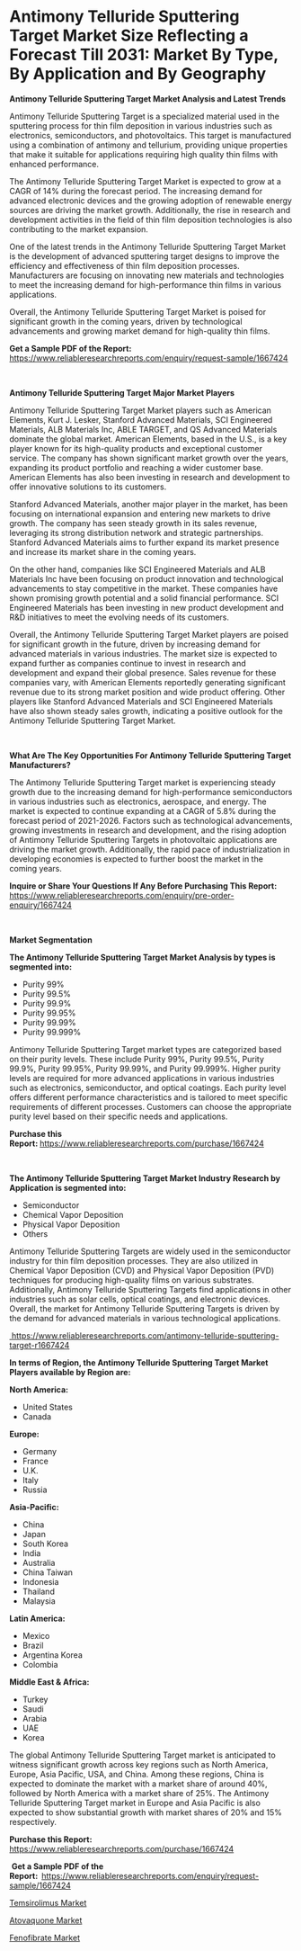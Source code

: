 <p><h1>Antimony Telluride Sputtering Target Market Size Reflecting a Forecast Till 2031: Market By Type, By Application and By Geography</h1></p><p><strong>Antimony Telluride Sputtering Target Market Analysis and Latest Trends</strong></p>
<p><p>Antimony Telluride Sputtering Target is a specialized material used in the sputtering process for thin film deposition in various industries such as electronics, semiconductors, and photovoltaics. This target is manufactured using a combination of antimony and tellurium, providing unique properties that make it suitable for applications requiring high quality thin films with enhanced performance.</p><p>The Antimony Telluride Sputtering Target Market is expected to grow at a CAGR of 14% during the forecast period. The increasing demand for advanced electronic devices and the growing adoption of renewable energy sources are driving the market growth. Additionally, the rise in research and development activities in the field of thin film deposition technologies is also contributing to the market expansion.</p><p>One of the latest trends in the Antimony Telluride Sputtering Target Market is the development of advanced sputtering target designs to improve the efficiency and effectiveness of thin film deposition processes. Manufacturers are focusing on innovating new materials and technologies to meet the increasing demand for high-performance thin films in various applications.</p><p>Overall, the Antimony Telluride Sputtering Target Market is poised for significant growth in the coming years, driven by technological advancements and growing market demand for high-quality thin films.</p></p>
<p><strong>Get a Sample PDF of the Report:&nbsp;</strong> <a href="https://www.reliableresearchreports.com/enquiry/request-sample/1667424">https://www.reliableresearchreports.com/enquiry/request-sample/1667424</a></p>
<p>&nbsp;</p>
<p><strong>Antimony Telluride Sputtering Target Major Market Players</strong></p>
<p><p>Antimony Telluride Sputtering Target Market players such as American Elements, Kurt J. Lesker, Stanford Advanced Materials, SCI Engineered Materials, ALB Materials Inc, ABLE TARGET, and QS Advanced Materials dominate the global market. American Elements, based in the U.S., is a key player known for its high-quality products and exceptional customer service. The company has shown significant market growth over the years, expanding its product portfolio and reaching a wider customer base. American Elements has also been investing in research and development to offer innovative solutions to its customers.</p><p>Stanford Advanced Materials, another major player in the market, has been focusing on international expansion and entering new markets to drive growth. The company has seen steady growth in its sales revenue, leveraging its strong distribution network and strategic partnerships. Stanford Advanced Materials aims to further expand its market presence and increase its market share in the coming years.</p><p>On the other hand, companies like SCI Engineered Materials and ALB Materials Inc have been focusing on product innovation and technological advancements to stay competitive in the market. These companies have shown promising growth potential and a solid financial performance. SCI Engineered Materials has been investing in new product development and R&D initiatives to meet the evolving needs of its customers.</p><p>Overall, the Antimony Telluride Sputtering Target Market players are poised for significant growth in the future, driven by increasing demand for advanced materials in various industries. The market size is expected to expand further as companies continue to invest in research and development and expand their global presence. Sales revenue for these companies vary, with American Elements reportedly generating significant revenue due to its strong market position and wide product offering. Other players like Stanford Advanced Materials and SCI Engineered Materials have also shown steady sales growth, indicating a positive outlook for the Antimony Telluride Sputtering Target Market.</p></p>
<p>&nbsp;</p>
<p><strong>What Are The Key Opportunities For Antimony Telluride Sputtering Target Manufacturers?</strong></p>
<p><p>The Antimony Telluride Sputtering Target market is experiencing steady growth due to the increasing demand for high-performance semiconductors in various industries such as electronics, aerospace, and energy. The market is expected to continue expanding at a CAGR of 5.8% during the forecast period of 2021-2026. Factors such as technological advancements, growing investments in research and development, and the rising adoption of Antimony Telluride Sputtering Targets in photovoltaic applications are driving the market growth. Additionally, the rapid pace of industrialization in developing economies is expected to further boost the market in the coming years.</p></p>
<p><strong>Inquire or Share Your Questions If Any Before Purchasing This Report:</strong> <a href="https://www.reliableresearchreports.com/enquiry/pre-order-enquiry/1667424">https://www.reliableresearchreports.com/enquiry/pre-order-enquiry/1667424</a></p>
<p>&nbsp;</p>
<p><strong>Market Segmentation</strong></p>
<p><strong>The Antimony Telluride Sputtering Target Market Analysis by types is segmented into:</strong></p>
<p><ul><li>Purity 99%</li><li>Purity 99.5%</li><li>Purity 99.9%</li><li>Purity 99.95%</li><li>Purity 99.99%</li><li>Purity 99.999%</li></ul></p>
<p><p>Antimony Telluride Sputtering Target market types are categorized based on their purity levels. These include Purity 99%, Purity 99.5%, Purity 99.9%, Purity 99.95%, Purity 99.99%, and Purity 99.999%. Higher purity levels are required for more advanced applications in various industries such as electronics, semiconductor, and optical coatings. Each purity level offers different performance characteristics and is tailored to meet specific requirements of different processes. Customers can choose the appropriate purity level based on their specific needs and applications.</p></p>
<p><strong>Purchase this Report:&nbsp;</strong><a href="https://www.reliableresearchreports.com/purchase/1667424">https://www.reliableresearchreports.com/purchase/1667424</a></p>
<p>&nbsp;</p>
<p><strong>The Antimony Telluride Sputtering Target Market Industry Research by Application is segmented into:</strong></p>
<p><ul><li>Semiconductor</li><li>Chemical Vapor Deposition</li><li>Physical Vapor Deposition</li><li>Others</li></ul></p>
<p><p>Antimony Telluride Sputtering Targets are widely used in the semiconductor industry for thin film deposition processes. They are also utilized in Chemical Vapor Deposition (CVD) and Physical Vapor Deposition (PVD) techniques for producing high-quality films on various substrates. Additionally, Antimony Telluride Sputtering Targets find applications in other industries such as solar cells, optical coatings, and electronic devices. Overall, the market for Antimony Telluride Sputtering Targets is driven by the demand for advanced materials in various technological applications.</p></p>
<p><a href="https://www.reliableresearchreports.com/antimony-telluride-sputtering-target-r1667424">&nbsp;https://www.reliableresearchreports.com/antimony-telluride-sputtering-target-r1667424</a></p>
<p><strong>In terms of Region, the Antimony Telluride Sputtering Target Market Players available by Region are:</strong></p>
<p>
    <p> <strong> North America: </strong>
        <ul>
            <li>United States</li>
            <li>Canada</li>
        </ul>
        </p> 
    <p> <strong> Europe: </strong>
        <ul>
            <li>Germany</li>
            <li>France</li>
            <li>U.K.</li>
            <li>Italy</li>
            <li>Russia</li>
        </ul>
        </p> 
    <p> <strong> Asia-Pacific: </strong>
        <ul>
            <li>China</li>
            <li>Japan</li>
            <li>South Korea</li>
            <li>India</li>
            <li>Australia</li>
            <li>China Taiwan</li>
            <li>Indonesia</li>
            <li>Thailand</li>
            <li>Malaysia</li>
        </ul>
        </p> 
    <p> <strong> Latin America: </strong>
        <ul>
            <li>Mexico</li>
            <li>Brazil</li>
            <li>Argentina Korea</li>
            <li>Colombia</li>
        </ul>
        </p> 
    <p> <strong> Middle East & Africa: </strong>
        <ul>
            <li>Turkey</li>
            <li>Saudi</li>
            <li>Arabia</li>
            <li>UAE</li>
            <li>Korea</li>
        </ul>
    </p>
    </p>
<p><p>The global Antimony Telluride Sputtering Target market is anticipated to witness significant growth across key regions such as North America, Europe, Asia Pacific, USA, and China. Among these regions, China is expected to dominate the market with a market share of around 40%, followed by North America with a market share of 25%. The Antimony Telluride Sputtering Target market in Europe and Asia Pacific is also expected to show substantial growth with market shares of 20% and 15% respectively.</p></p>
<p><strong>Purchase this Report: </strong><a href="https://www.reliableresearchreports.com/purchase/1667424">https://www.reliableresearchreports.com/purchase/1667424</a></p>
<p>&nbsp;<strong>Get a Sample PDF of the Report:&nbsp;&nbsp;</strong><a href="https://www.reliableresearchreports.com/enquiry/request-sample/1667424">https://www.reliableresearchreports.com/enquiry/request-sample/1667424</a></p>
<p><strong></strong></p>
<p><p><a href="https://www.linkedin.com/pulse/temsirolimus-market-analysis-sze-forecasted-period-from-veobe">Temsirolimus Market</a></p><p><a href="https://www.linkedin.com/pulse/atovaquone-market-key-successful-business-strategy-forecast-jafve">Atovaquone Market</a></p><p><a href="https://www.linkedin.com/pulse/fenofibrate-market-report-reveals-latest-trends-growth-cnkme">Fenofibrate Market</a></p></p>